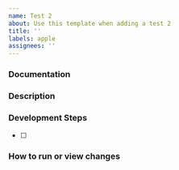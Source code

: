 ```yaml
---
name: Test 2
about: Use this template when adding a test 2
title: ''
labels: apple
assignees: ''
---
```



### Documentation


### Description

### Development Steps


-   [ ]

### How to run or view changes

